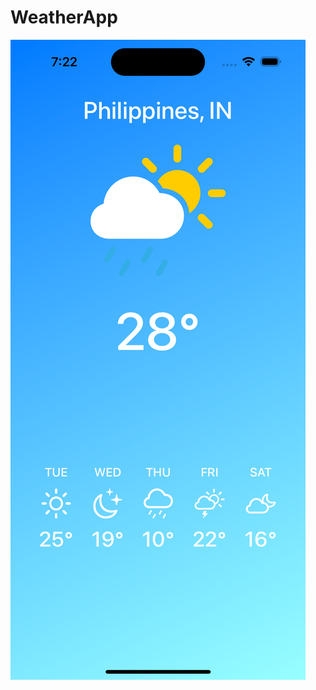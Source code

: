 # WeatherApp

![alt text](https://github.com/erwinagpasa/WeatherApp/blob/main/screenshot.png?raw=true)